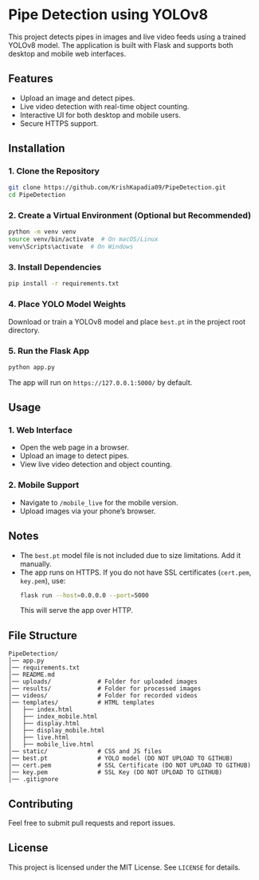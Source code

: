 # Pipe Detection using YOLOv8

This project detects pipes in images and live video feeds using a trained YOLOv8 model. The application is built with Flask and supports both desktop and mobile web interfaces.

## Features
- Upload an image and detect pipes.
- Live video detection with real-time object counting.
- Interactive UI for both desktop and mobile users.
- Secure HTTPS support.

## Installation
### **1. Clone the Repository**
```sh
git clone https://github.com/KrishKapadia09/PipeDetection.git
cd PipeDetection
```

### **2. Create a Virtual Environment (Optional but Recommended)**
```sh
python -m venv venv
source venv/bin/activate  # On macOS/Linux
venv\Scripts\activate  # On Windows
```

### **3. Install Dependencies**
```sh
pip install -r requirements.txt
```

### **4. Place YOLO Model Weights**
Download or train a YOLOv8 model and place `best.pt` in the project root directory.

### **5. Run the Flask App**
```sh
python app.py
```
The app will run on `https://127.0.0.1:5000/` by default.

## Usage
### **1. Web Interface**
- Open the web page in a browser.
- Upload an image to detect pipes.
- View live video detection and object counting.

### **2. Mobile Support**
- Navigate to `/mobile_live` for the mobile version.
- Upload images via your phone’s browser.

## Notes
- The `best.pt` model file is not included due to size limitations. Add it manually.
- The app runs on HTTPS. If you do not have SSL certificates (`cert.pem`, `key.pem`), use:
  ```sh
  flask run --host=0.0.0.0 --port=5000
  ```
  This will serve the app over HTTP.

## File Structure
```
PipeDetection/
│── app.py
│── requirements.txt
│── README.md
│── uploads/             # Folder for uploaded images
│── results/             # Folder for processed images
│── videos/              # Folder for recorded videos
│── templates/           # HTML templates
│   ├── index.html
│   ├── index_mobile.html
│   ├── display.html
│   ├── display_mobile.html
│   ├── live.html
│   ├── mobile_live.html
│── static/              # CSS and JS files
│── best.pt              # YOLO model (DO NOT UPLOAD TO GITHUB)
│── cert.pem             # SSL Certificate (DO NOT UPLOAD TO GITHUB)
│── key.pem              # SSL Key (DO NOT UPLOAD TO GITHUB)
│── .gitignore
```

## Contributing
Feel free to submit pull requests and report issues.

## License
This project is licensed under the MIT License. See `LICENSE` for details.